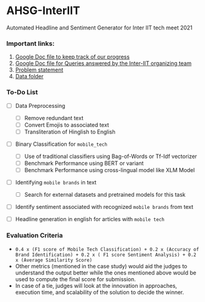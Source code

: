 # AHSG-InterIIT
Automated Headline and Sentiment Generator for Inter IIT tech meet 2021

### Important links:
1. [Google Doc file to keep track of our progress](https://docs.google.com/document/d/1SsXJjiLKxtuJC0whoP9daylfpWBGX4FuSvZZn7yImU0/edit?usp=sharing)
2. [Google Doc file for Queries answered by the Inter-IIT organizing team](https://docs.google.com/document/d/1y9IlOsstIJrhFlsqhyTyyVYj5g_jIM1e19fMjlYUGOg/edit)
3. [Problem statement](https://drive.google.com/file/d/1RrHu3dIRgOdg6_qNTVy5iwVkeFGCcz_H/view?usp=sharing)
4. [Data folder](https://drive.google.com/drive/folders/1XMxbp0zFawmSGy0P_NKRSo3R5rC1qK4c?usp=sharing)

### To-Do List

- [ ] Data Preprocessing
    - [ ] Remove redundant text
    - [ ] Convert Emojis to associated text
    - [ ] Transliteration of Hinglish to English
- [ ] Binary Classification for `mobile_tech`
    - [ ] Use of traditional classifiers using Bag-of-Words or Tf-Idf vectorizer
    - [ ] Benchmark Performance using BERT or variant  
    - [ ] Benchmark Performance using cross-lingual model like XLM Model
- [ ] Identifying `mobile brands` in text
    - [ ] Search for external datasets and pretrained models for this task
- [ ] Identify sentiment associated with recognized `mobile brands` from text
- [ ] Headline generation in english for articles with `mobile tech`



### Evaluation Criteria
- `0.4 x (F1 score of Mobile Tech Classification) + 0.2 x (Accuracy of Brand Identification) + 0.2 x ( F1 score Sentiment Analysis) + 0.2 x (Average Similarity Score)`
- Other metrics (mentioned in the case study) would aid the judges to understand the output better while the ones mentioned above would be used to compute the final score for submission. 
- In case of a tie, judges will look at the innovation in approaches, execution time, and scalability of the solution to decide the winner.
